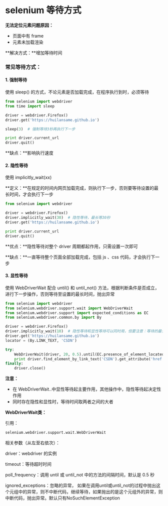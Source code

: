 # selenium 等待方式

**无法定位元素问题原因：**

+ 页面中有 frame
+ 元素未加载渲染

**解决方式：**增加等待时间

### 常见等待方式：

#### 1. 强制等待

使用 sleep() 的方式，不论元素是否加载完成，在程序执行到时，必须等待

```python
from selenium import webdriver
from time import sleep

driver = webdriver.Firefox()
driver.get('https://huilansame.github.io')

sleep(3)  # 强制等待3秒再执行下一步

print driver.current_url
driver.quit()

```

**缺点：**影响执行速度

#### 2. 隐性等待

使用  implicitly_wait(xx)  

**定义：**在规定的时间内网页加载完成，则执行下一步，否则要等待设置的最长时间，才会执行下一步

```python
from selenium import webdriver

driver = webdriver.Firefox()
driver.implicitly_wait(30)  # 隐性等待，最长等30秒
driver.get('https://huilansame.github.io')

print driver.current_url
driver.quit()
```

**优点：**隐性等待对整个 driver 周期都起作用，只需设置一次即可

**缺点：**一直等待整个页面全部加载完成，包括 js 、css 代码，才会执行下一步

#### 3. 显性等待

使用  WebDriverWait 配合 until() 和 until_not() 方法，根据判断条件是否成立，进行下一步操作，否则等待至设置的最长时间，抛出异常

```python
from selenium import webdriver
from selenium.webdriver.support.wait import WebDriverWait
from selenium.webdriver.support import expected_conditions as EC
from selenium.webdriver.common.by import By

driver = webdriver.Firefox()
driver.implicitly_wait(10)  # 隐性等待和显性等待可以同时用，但要注意：等待的最长时间取两者之中的大者
driver.get('https://huilansame.github.io')
locator = (By.LINK_TEXT, 'CSDN')

try:
    WebDriverWait(driver, 20, 0.5).until(EC.presence_of_element_located(locator))
    print driver.find_element_by_link_text('CSDN').get_attribute('href')
finally:
    driver.close()
```

**注意：**

+ 在  WebDriverWait..中显性等待起主要作用，其他操作中，隐性等待起决定性作用
+ 同时存在隐性和显性时，等待时间取两者之间的大者

**WebDriverWait类：**

引用：

```python
selenium.webdriver.support.wait.WebDriverWait
```

相关参数（从左至右依次）：

driver：webdriver 的实例

timeout：等待超时时间

poll_frequency：调用 until 或 until_not 中的方法的间隔时间，默认是 0.5 秒

ignored_exceptions：忽略的异常， 如果在调用until或until_not的过程中抛出这个元组中的异常，则不中断代码，继续等待，如果抛出的是这个元组外的异常，则中断代码，抛出异常。默认只有NoSuchElementException 



